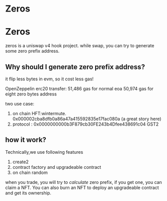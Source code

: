 # Zeros


# Zeros

zeros is a uniswap v4 hook project.
while swap, you can try to generate some zero prefix address.

## Why should I generate zero prefix address?

it flip less bytes in evm, so it cost less gas!

OpenZeppelin erc20 transfer:
  51,486 gas for normal eoa
  50,974 gas for eight zero bytes address

two use case:
1. on chain HFT:wintermute. 0x000002cba8dfb0a86a47a415592835e17fac080a (a great story here)
2. protocol : 0x0000000000b3F879cb30FE243b4Dfee438691c04 GST2

## how it work?
Technically,we use following features
1. create2
2. contract factory and upgradeable contract
3. on chain random

when you trade, you will try to *calculate* zero prefix, if you get one, you can claim a NFT. 
You can also burn an NFT to deploy an upgradeable contract and get its ownership.

